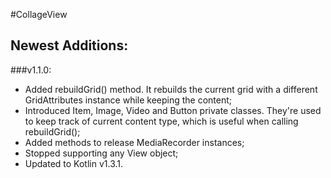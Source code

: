 #CollageView

## Newest Additions:
###v1.1.0:
- Added rebuildGrid() method. It rebuilds the current grid with a different GridAttributes instance while keeping the content;
- Introduced Item, Image, Video and Button private classes. They're used to keep track of current content type, which is useful when calling rebuildGrid();
- Added methods to release MediaRecorder instances;
- Stopped supporting any View object;
- Updated to Kotlin v1.3.1.
